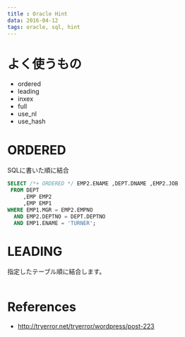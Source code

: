 ```yaml
---
title : Oracle Hint
data: 2016-04-12
tags: oracle, sql, hint
---
```


# よく使うもの

+ ordered
+ leading
+ inxex
+ full
+ use_nl
+ use_hash

# ORDERED

SQLに書いた順に結合

```sql
SELECT /*+ ORDERED */ EMP2.ENAME ,DEPT.DNAME ,EMP2.JOB
 FROM DEPT
     ,EMP EMP2
     ,EMP EMP1
WHERE EMP1.MGR = EMP2.EMPNO
  AND EMP2.DEPTNO = DEPT.DEPTNO
  AND EMP1.ENAME = 'TURNER';
```

# LEADING

指定したテーブル順に結合します。


```sql

```

# References

+ <http://tryerror.net/tryerror/wordpress/post-223>
